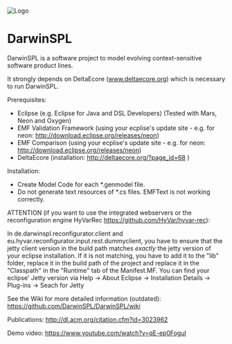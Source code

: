 ![Logo](https://michaelnieke.files.wordpress.com/2016/11/logo_original_rendered.png?w=300&h=94)

# DarwinSPL
DarwinSPL is a software project to model evolving context-sensitive software product lines.

It strongly depends on DeltaEcore (www.deltaecore.org) which is necessary to run DarwinSPL.

Prerequisites:
- Eclipse (e.g. Eclipse for Java and DSL Developers) (Tested with Mars, Neon and Oxygen)
- EMF Validation Framework (using your ecplise's update site - e.g. for neon: http://download.eclipse.org/releases/neon)
- EMF Comparison (using your ecplise's update site - e.g. for neon: http://download.eclipse.org/releases/neon)
- DeltaEcore (installation: http://deltaecore.org/?page_id=68 )

Installation:
- Create Model Code for each *.genmodel file.
- Do not generate text resources of *.cs files. EMFText is not working correctly.

ATTENTION (if you want to use the integrated webservers or the reconfiguration engine HyVarRec https://github.com/HyVar/hyvar-rec):

In de.darwinspl.reconfigurator.client and eu.hyvar.reconfigurator.input.rest.dummyclient, you have to ensure that the jetty client version in the build path matches _exactly_ the jetty version of your eclipse installation. If it is not matching, you have to add it to the "lib" folder, replace it in the build path of the project and replace it in the "Classpath" in the "Runtime" tab of the Manifest.MF. 
You can find your eclipse' Jetty version via Help -> About Eclipse -> Installation Details -> Plug-ins -> Seach for Jetty


See the Wiki for more detailed information (outdated):
https://github.com/DarwinSPL/DarwinSPL/wiki

Publications:
http://dl.acm.org/citation.cfm?id=3023962

Demo video:
https://www.youtube.com/watch?v=qE-ep0FoguI
